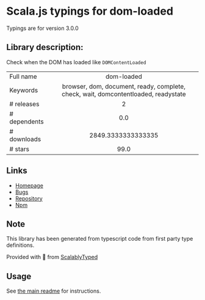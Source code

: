 
# Scala.js typings for dom-loaded

Typings are for version 3.0.0

## Library description:
Check when the DOM has loaded like `DOMContentLoaded`

|                    |                 |
| ------------------ | :-------------: |
| Full name          | dom-loaded |
| Keywords           | browser, dom, document, ready, complete, check, wait, domcontentloaded, readystate |
| # releases         | 2 |
| # dependents       | 0.0 |
| # downloads        | 2849.3333333333335 |
| # stars            | 99.0 |

## Links
- [Homepage](https://github.com/sindresorhus/dom-loaded#readme)
- [Bugs](https://github.com/sindresorhus/dom-loaded/issues)
- [Repository](https://github.com/sindresorhus/dom-loaded)
- [Npm](https://www.npmjs.com/package/dom-loaded)
    


## Note
This library has been generated from typescript code from first party type definitions.

Provided with :purple_heart: from [ScalablyTyped](https://github.com/oyvindberg/ScalablyTyped)

## Usage
See [the main readme](../../readme.md) for instructions.



